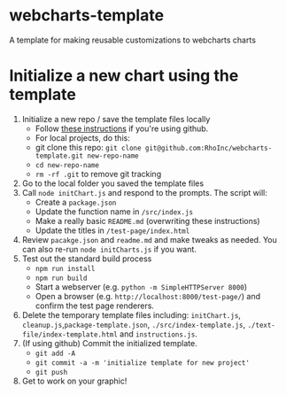 # webcharts-template
A template for making reusable customizations to webcharts charts

# Initialize a new chart using the template
1. Initialize a new repo / save the template files locally
    - Follow [these instructions](https://help.github.com/en/github/creating-cloning-and-archiving-repositories/creating-a-repository-from-a-template) if you're using github.
    - For local projects, do this:
     - git clone this repo: `git clone git@github.com:RhoInc/webcharts-template.git new-repo-name`
     - `cd new-repo-name`
     - `rm -rf .git` to remove git tracking
2. Go to the local folder you saved the template files
3. Call `node initChart.js` and respond to the prompts. The script will: 
    - Create a `package.json`
    - Update the function name in `/src/index.js`
    - Make a really basic `README.md` (overwriting these instructions)
    - Update the titles in `/test-page/index.html`
4. Review `pacakge.json` and `readme.md` and make tweaks as needed. You can also re-run `node initCharts.js` if you want. 
5. Test out the standard build process
    - `npm run install`
    - `npm run build`
    - Start a webserver (e.g. `python -m SimpleHTTPServer 8000`) 
    - Open a browser (e.g. `http://localhost:8000/test-page/`) and confirm the test page renderers.
6. Delete the temporary template files including: `initChart.js`, `cleanup.js`,`package-template.json`, `./src/index-template.js`, `./text-file/index-template.html` and `instructions.js`.
7. (If using github) Commit the initialized template. 
    - `git add -A` 
    - `git commit -a -m 'initialize template for new project'`
    - `git push`
8. Get to work on your graphic!
